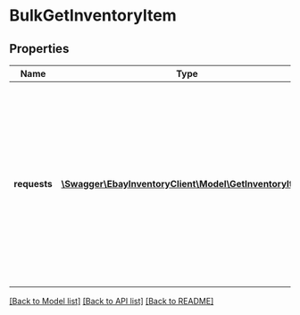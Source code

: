 # BulkGetInventoryItem

## Properties
Name | Type | Description | Notes
------------ | ------------- | ------------- | -------------
**requests** | [**\Swagger\EbayInventoryClient\Model\GetInventoryItem[]**](GetInventoryItem.md) | The seller passes in multiple SKU values under this container to retrieve multiple inventory item records. Up to 25 inventory item records can be retrieved at one time. | [optional] 

[[Back to Model list]](../README.md#documentation-for-models) [[Back to API list]](../README.md#documentation-for-api-endpoints) [[Back to README]](../README.md)


